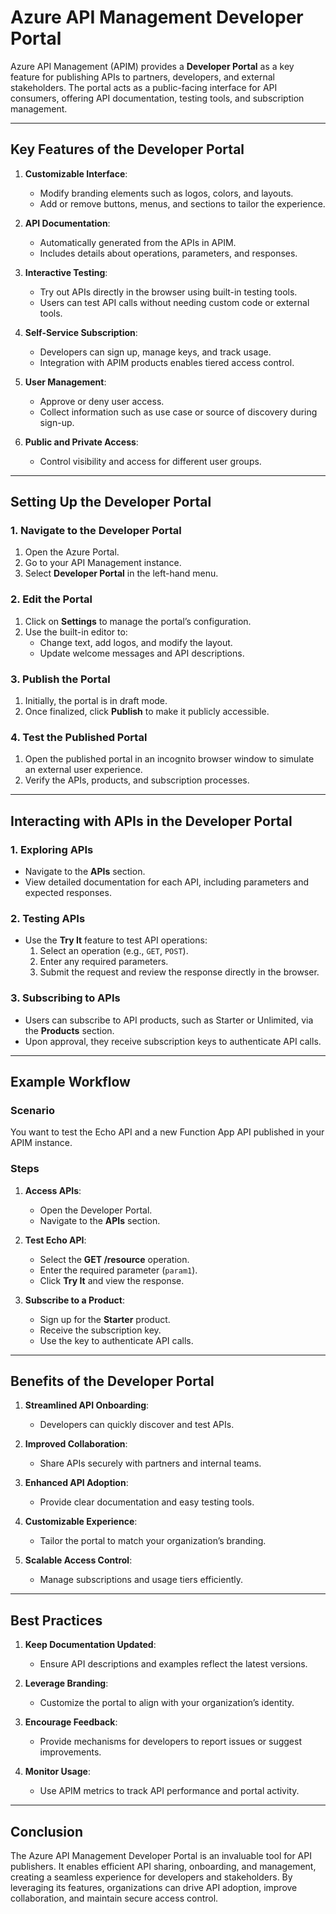 # Azure API Management Developer Portal

Azure API Management (APIM) provides a **Developer Portal** as a key feature for publishing APIs to partners, developers, and external stakeholders. The portal acts as a public-facing interface for API consumers, offering API documentation, testing tools, and subscription management.

---

## Key Features of the Developer Portal

1. **Customizable Interface**:
   - Modify branding elements such as logos, colors, and layouts.
   - Add or remove buttons, menus, and sections to tailor the experience.

2. **API Documentation**:
   - Automatically generated from the APIs in APIM.
   - Includes details about operations, parameters, and responses.

3. **Interactive Testing**:
   - Try out APIs directly in the browser using built-in testing tools.
   - Users can test API calls without needing custom code or external tools.

4. **Self-Service Subscription**:
   - Developers can sign up, manage keys, and track usage.
   - Integration with APIM products enables tiered access control.

5. **User Management**:
   - Approve or deny user access.
   - Collect information such as use case or source of discovery during sign-up.

6. **Public and Private Access**:
   - Control visibility and access for different user groups.

---

## Setting Up the Developer Portal

### 1. **Navigate to the Developer Portal**
1. Open the Azure Portal.
2. Go to your API Management instance.
3. Select **Developer Portal** in the left-hand menu.

### 2. **Edit the Portal**
1. Click on **Settings** to manage the portal’s configuration.
2. Use the built-in editor to:
   - Change text, add logos, and modify the layout.
   - Update welcome messages and API descriptions.

### 3. **Publish the Portal**
1. Initially, the portal is in draft mode.
2. Once finalized, click **Publish** to make it publicly accessible.

### 4. **Test the Published Portal**
1. Open the published portal in an incognito browser window to simulate an external user experience.
2. Verify the APIs, products, and subscription processes.

---

## Interacting with APIs in the Developer Portal

### 1. **Exploring APIs**
- Navigate to the **APIs** section.
- View detailed documentation for each API, including parameters and expected responses.

### 2. **Testing APIs**
- Use the **Try It** feature to test API operations:
  1. Select an operation (e.g., `GET`, `POST`).
  2. Enter any required parameters.
  3. Submit the request and review the response directly in the browser.

### 3. **Subscribing to APIs**
- Users can subscribe to API products, such as Starter or Unlimited, via the **Products** section.
- Upon approval, they receive subscription keys to authenticate API calls.

---

## Example Workflow

### Scenario
You want to test the Echo API and a new Function App API published in your APIM instance.

### Steps
1. **Access APIs**:
   - Open the Developer Portal.
   - Navigate to the **APIs** section.

2. **Test Echo API**:
   - Select the **GET /resource** operation.
   - Enter the required parameter (`param1`).
   - Click **Try It** and view the response.

3. **Subscribe to a Product**:
   - Sign up for the **Starter** product.
   - Receive the subscription key.
   - Use the key to authenticate API calls.

---

## Benefits of the Developer Portal

1. **Streamlined API Onboarding**:
   - Developers can quickly discover and test APIs.

2. **Improved Collaboration**:
   - Share APIs securely with partners and internal teams.

3. **Enhanced API Adoption**:
   - Provide clear documentation and easy testing tools.

4. **Customizable Experience**:
   - Tailor the portal to match your organization’s branding.

5. **Scalable Access Control**:
   - Manage subscriptions and usage tiers efficiently.

---

## Best Practices

1. **Keep Documentation Updated**:
   - Ensure API descriptions and examples reflect the latest versions.

2. **Leverage Branding**:
   - Customize the portal to align with your organization’s identity.

3. **Encourage Feedback**:
   - Provide mechanisms for developers to report issues or suggest improvements.

4. **Monitor Usage**:
   - Use APIM metrics to track API performance and portal activity.

---

## Conclusion

The Azure API Management Developer Portal is an invaluable tool for API publishers. It enables efficient API sharing, onboarding, and management, creating a seamless experience for developers and stakeholders. By leveraging its features, organizations can drive API adoption, improve collaboration, and maintain secure access control.

